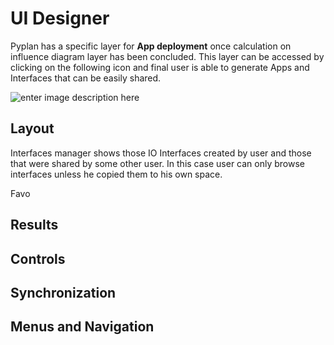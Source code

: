 
# UI Designer
Pyplan has a specific layer for **App deployment** once calculation on influence diagram layer has been concluded.
This layer can be accessed by clicking on the following icon and final user is able to generate Apps and Interfaces that can be easily shared.

![enter image description here](http://img.pyplan.org/UI_interfaces.png)
## Layout
Interfaces manager shows those IO Interfaces created by user and those that were  shared by some other user. In this case user can only browse interfaces unless he copied them to his own space.


Favo
## Results
## Controls
## Synchronization
## Menus and Navigation

<!--stackedit_data:
eyJoaXN0b3J5IjpbLTE4Njc4MjcwNTgsLTE5NTA0MjUyNTksMT
Q2MjY4NDU1NiwtMTg3NzMxMjgzMSw1NTU5MjMyNDYsMTU2OTk5
ODM3MSwtMTg3NzMxMjgzMSwtMTcyODY4MTQyXX0=
-->